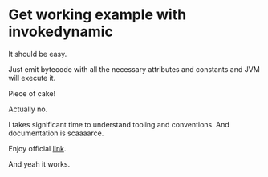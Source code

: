 # Get working example with invokedynamic

It should be easy.

Just emit bytecode with all the necessary attributes and constants and JVM will execute it.

Piece of cake!

Actually no.

I takes significant time to understand tooling and conventions. And documentation is scaaaarce.

Enjoy official [link](http://docs.oracle.com/javase/7/docs/technotes/guides/vm/multiple-language-support.html).

And yeah it works.